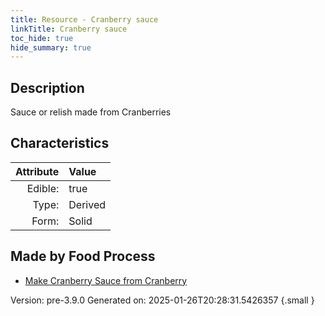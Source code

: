 ```yaml
---
title: Resource - Cranberry sauce
linkTitle: Cranberry sauce
toc_hide: true
hide_summary: true
---
```


## Description
Sauce or relish made from Cranberries

## Characteristics

| Attribute      | Value |
|--------:|:------|
|Edible:|true|
|Type:|Derived|
|Form:|Solid|
 



## Made by Food Process

- [Make Cranberry Sauce from Cranberry](/docs/definitions/food/make-cranberry-sauce-from-cranberry)

    

Version: pre-3.9.0 Generated on: 2025-01-26T20:28:31.5426357
{.small }
